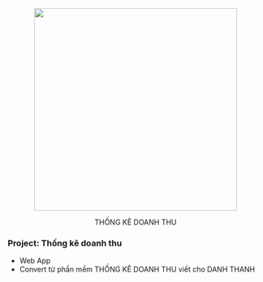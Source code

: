 <p align="center"><img src="https://res.cloudinary.com/dtfbvvkyp/image/upload/v1566331377/laravel-logolockup-cmyk-red.svg" width="400"></p>

<p align='center'>
THỐNG KÊ DOANH THU
</p>

### Project: Thống kê doanh thu
- Web App
- Convert từ phần mềm THỐNG KÊ DOANH THU viết cho DANH THANH
